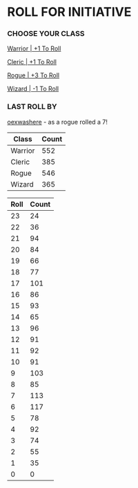 # ROLL FOR INITIATIVE
### CHOOSE YOUR CLASS

[Warrior | +1 To Roll](https://github.com/benjaminsampica/benjaminsampica/issues/new?title=roll%7Cwarrior&body=Just+click+%27Submit+new+issue%27.)

[Cleric | +1 To Roll](https://github.com/benjaminsampica/benjaminsampica/issues/new?title=roll%7Ccleric&body=Just+click+%27Submit+new+issue%27.)

[Rogue | +3 To Roll](https://github.com/benjaminsampica/benjaminsampica/issues/new?title=roll%7Crogue&body=Just+click+%27Submit+new+issue%27.)

[Wizard | -1 To Roll](https://github.com/benjaminsampica/benjaminsampica/issues/new?title=roll%7Cwizard&body=Just+click+%27Submit+new+issue%27.)
### LAST ROLL BY
[oexwashere](https://www.github.com/oexwashere) - as a rogue rolled a 7!

|Class|Count|
|-|-|
|Warrior|552|
|Cleric|385|
|Rogue|546|
|Wizard|365|

|Roll|Count|
|-|-|
|23|24
|22|36
|21|94
|20|84
|19|66
|18|77
|17|101
|16|86
|15|93
|14|65
|13|96
|12|91
|11|92
|10|91
|9|103
|8|85
|7|113
|6|117
|5|78
|4|92
|3|74
|2|55
|1|35
|0|0
